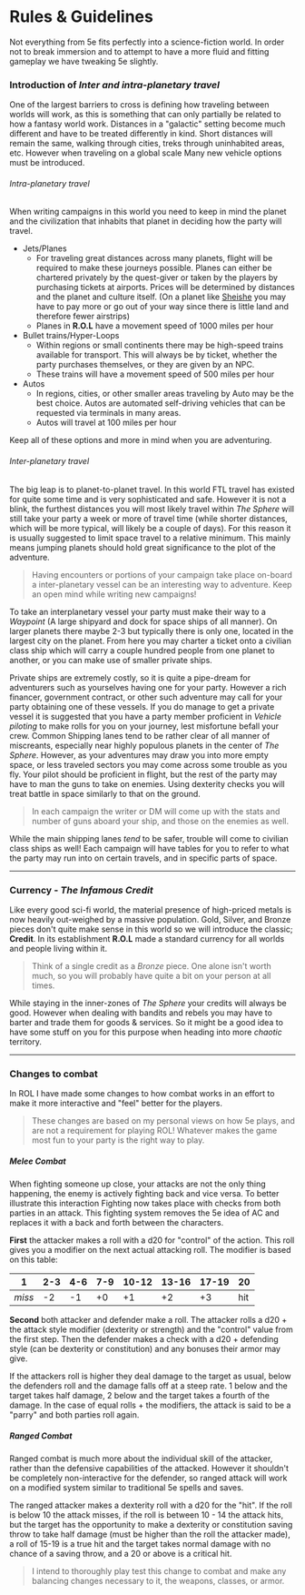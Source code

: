 # Rules & Guidelines

Not everything from 5e fits perfectly into a science-fiction world. In order not to break immersion and to attempt to have a more fluid and fitting gameplay we have tweaking 5e slightly.

### Introduction of *Inter and intra-planetary travel*

One of the largest barriers to cross is defining how traveling between worlds will work, as this is something that can only partially be related to how a fantasy world work. Distances in a "galactic" setting become much different and have to be treated differently in kind. Short distances will remain the same, walking through cities, treks through uninhabited areas, etc. However when traveling on a global scale Many new vehicle options must be introduced.

###### Intra-planetary travel

When writing campaigns in this world you need to keep in mind the planet and the civilization that inhabits that planet in deciding how the party will travel. 

- Jets/Planes
  - For traveling great distances across many planets, flight will be required to make these journeys possible. Planes can either be chartered privately by the quest-giver or taken by the players by purchasing tickets at airports. Prices will be determined by distances and the planet and culture itself. (On a planet like <u>Sheishe</u> you may have to pay more or go out of your way since there is little land and therefore fewer airstrips)
  - Planes in **R.O.L** have a movement speed of 1000 miles per hour
- Bullet trains/Hyper-Loops
  - Within regions or small continents there may be high-speed trains available for transport. This will always be by ticket, whether the party purchases themselves, or they are given by an NPC.
  - These trains will have a movement speed of 500 miles per hour
- Autos
  - In regions, cities, or other smaller areas traveling by Auto may be the best choice. Autos are automated self-driving vehicles that can be requested via terminals in many areas.
  - Autos will travel at 100 miles per hour

Keep all of these options and more in mind when you are adventuring.

###### Inter-planetary travel

The big leap is to planet-to-planet travel. In this world FTL travel has existed for quite some time and is very sophisticated and safe. However it is not a blink, the furthest distances you will most likely travel within *The Sphere* will still take your party a week or more of travel time (while shorter distances, which will be more typical, will likely be a couple of days). For this reason it is usually suggested to limit space travel to a relative minimum. This mainly means jumping planets should hold great significance to the plot of the adventure.

> Having encounters or portions of your campaign take place on-board a inter-planetary vessel can be an interesting way to adventure. Keep an open mind while writing new campaigns!

To take an interplanetary vessel your party must make their way to a *Waypoint* (A large shipyard and dock for space ships of all manner). On larger planets there maybe 2-3 but typically there is only one, located in the largest city on the planet. From here you may charter a ticket onto a civilian class ship which will carry a couple hundred people from one planet to another, or you can make use of smaller private ships.

Private ships are extremely costly, so it is quite a pipe-dream for adventurers such as yourselves having one for your party. However a rich financer, government contract, or other such adventure may call for your party obtaining one of these vessels. If you do manage to get a private vessel it is suggested that you have a party member proficient in *Vehicle piloting* to make rolls for you on your journey, lest misfortune befall your crew.  Common Shipping lanes tend to be rather clear of all manner of miscreants, especially near highly populous planets in the center of *The Sphere*. However, as your adventures may draw you into more empty space, or less traveled sectors you may come across some trouble as you fly. Your pilot should be proficient in flight, but the rest of the party may have to man the guns to take on enemies. Using dexterity checks you will treat battle in space similarly to that on the ground. 

> In each campaign the writer or DM will come up with the stats and number of guns aboard your ship, and those on the enemies as well.

While the main shipping lanes *tend* to be safer, trouble will come to civilian class ships as well! Each campaign will have tables for you to refer to what the party may run into on certain travels, and in specific parts of space.

---



### Currency - *The Infamous Credit*

Like every good sci-fi world, the material presence of high-priced metals is now heavily out-weighed by a massive population. Gold, Silver, and Bronze pieces don't quite make sense in this world so we will introduce the classic; **Credit**. In its establishment **R.O.L** made a standard currency for all worlds and people living within it.

> Think of a single credit as a *Bronze* piece. One alone isn't worth much, so you will probably have quite a bit on your person at all times.

While staying in the inner-zones of *The Sphere* your credits will always be good. However when dealing with bandits and rebels you may have to barter and trade them for goods & services. So it might be a good idea to have some stuff on you for this purpose when heading into more *chaotic* territory.

---



### Changes to combat 

In ROL I have made some changes to how combat works in an effort to make it more interactive and "feel" better for the players.

> These changes are based on my personal views on how 5e plays, and are not a requirement for playing ROL! Whatever makes the game most fun to your party is the right way to play.

##### Melee Combat

When fighting someone up close, your attacks are not the only thing happening, the enemy is actively fighting back and vice versa. To better illustrate this interaction Fighting now takes place with checks from both parties in an attack. This fighting system removes the 5e idea of AC and replaces it with a back and forth between the characters.

**First** the attacker makes a roll with a d20 for "control" of the action. This roll gives you a modifier on the next actual attacking roll. The modifier is based on this table:

| 1      | 2-3  | 4-6  | 7-9  | 10-12 | 13-16 | 17-19 | 20   |
| ------ | ---- | ---- | ---- | ----- | ----- | ----- | ---- |
| *miss* | -2   | -1   | +0   | +1    | +2    | +3    | hit  |

**Second** both attacker and defender make a roll. The attacker rolls a d20 + the attack style modifier (dexterity or strength) and the "control" value from the first step. Then the defender makes a check with a d20 + defending style (can be dexterity or constitution) and any bonuses their armor may give. 

If the attackers roll is higher they deal damage to the target as usual, below the defenders roll and the damage falls off at a steep rate. 1 below and the target takes half damage, 2 below and the target takes a fourth of the damage. In the case of equal rolls + the modifiers, the attack is said to be a "parry" and both parties roll again.

##### Ranged Combat

Ranged combat is much more about the individual skill of the attacker, rather than the defensive capabilities of the attacked. However it shouldn't be completely non-interactive for the defender, so ranged attack will work on a modified system similar to traditional 5e spells and saves.

The ranged attacker makes a dexterity roll with a d20 for the "hit". If the roll is below 10 the attack misses, if the roll is between 10 - 14 the attack hits, but the target has the opportunity to make a dexterity or constitution saving throw to take half damage (must be higher than the roll the attacker made), a roll of 15-19 is a true hit and the target takes normal damage with no chance of a saving throw, and a 20 or above is a critical hit.

> I intend to thoroughly play test this change to combat and make any balancing changes necessary to it, the weapons, classes, or armor.

